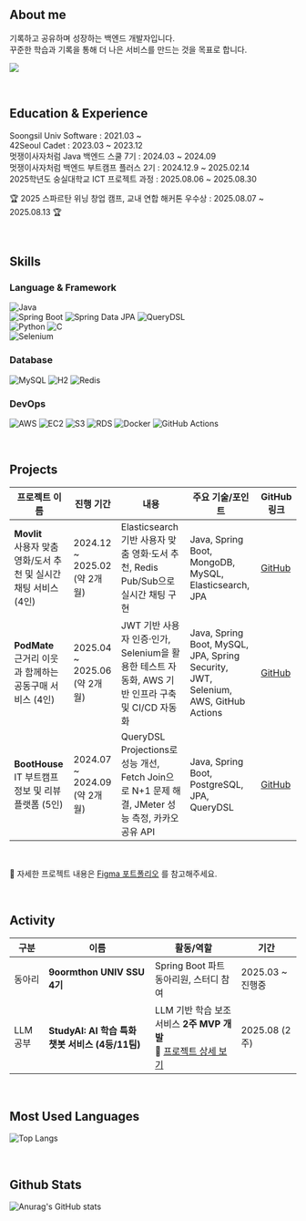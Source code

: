 ## About me

기록하고 공유하며 성장하는 백엔드 개발자입니다. <br>
꾸준한 학습과 기록을 통해 더 나은 서비스를 만드는 것을 목표로 합니다.

  <a href="https://velog.io/@minjiki2/posts"><img src="https://img.shields.io/badge/Velog-3DDC84?style=flat-square&logo=Blogger&logoColor=white"/></a>

<br>

## Education & Experience
Soongsil Univ Software : 2021.03 ~ <br>
42Seoul Cadet : 2023.03 ~ 2023.12 <br>
멋쟁이사자처럼 Java 백엔드 스쿨 7기 : 2024.03 ~ 2024.09 <br>
멋쟁이사자처럼 백엔드 부트캠프 플러스 2기 : 2024.12.9 ~ 2025.02.14 <br>
2025학년도 숭실대학교 ICT 프로젝트 과정 : 2025.08.06 ~ 2025.08.30

🏆 2025 스파르탄 위닝 창업 캠프, 교내 연합 해커톤 우수상 : 2025.08.07 ~ 2025.08.13 🏆 <br>

</div>
  
<br>

## Skills 

### Language & Framework
![Java](https://img.shields.io/badge/☕Java-f89820?style=flat&logo=java&logoColor=white)<br>
![Spring Boot](https://img.shields.io/badge/Spring%20Boot-6DB33F?style=flat&logo=spring-boot&logoColor=white) ![Spring Data JPA](https://img.shields.io/badge/Spring%20Data%20JPA-6DB33F?style=flat&logo=spring&logoColor=white) ![QueryDSL](https://img.shields.io/badge/QueryDSL-blue?style=flat)<br>
![Python](https://img.shields.io/badge/Python-3776AB?style=flat-square&logo=Python&logoColor=white) ![C](https://img.shields.io/badge/C-A8B9CC?style=flat-square&logo=C&logoColor=white) <br>
![Selenium](https://img.shields.io/badge/Selenium-43B02A?style=flat-square&logo=Selenium&logoColor=white)


### Database
![MySQL](https://img.shields.io/badge/MySQL-4479A1?style=flat&logo=mysql&logoColor=white) 
![H2](https://img.shields.io/badge/H2-09476B?style=flat&logo=h2database&logoColor=white)
![Redis](https://img.shields.io/badge/Redis-DC382D?style=flat&logo=redis&logoColor=white)

### DevOps
![AWS](https://img.shields.io/badge/AWS-ff9900?style=flat-square&logo=Amazon%20Web%20Services&logoColor=white) ![EC2](https://img.shields.io/badge/EC2-FF9900?style=flat&logo=amazon-ec2&logoColor=white) ![S3](https://img.shields.io/badge/S3-569A31?style=flat&logo=amazon-s3&logoColor=white) ![RDS](https://img.shields.io/badge/RDS-527FFF?style=flat&logo=amazon-rds&logoColor=white)
![Docker](https://img.shields.io/badge/Docker-2496ED?style=flat&logo=docker&logoColor=white) ![GitHub Actions](https://img.shields.io/badge/GitHub%20Actions-40B4F4?style=flat&logo=githubactions&logoColor=white) 


<br>

## Projects

| 프로젝트 이름                                           | 진행 기간                      | 내용                                                                            | 주요 기술/포인트                                                                          | GitHub 링크                                |
| ------------------------------------------------- | -------------------------- | ----------------------------------------------------------------------------- | ---------------------------------------------------------------------------------- | ---------------------------------------- |
| **Movlit** <br> 사용자 맞춤 영화/도서 추천 및 실시간 채팅 서비스 (4인) | 2024.12 \~ 2025.02 (약 2개월) | Elasticsearch 기반 사용자 맞춤 영화·도서 추천, Redis Pub/Sub으로 실시간 채팅 구현                   | Java, Spring Boot, MongoDB, MySQL, Elasticsearch, JPA                              | [GitHub](https://github.com/venus-lion/movlit-plus) |
| **PodMate** <br> 근거리 이웃과 함께하는 공동구매 서비스 (4인)       | 2025.04 \~ 2025.06 (약 2개월)  | JWT 기반 사용자 인증·인가, Selenium을 활용한 테스트 자동화, AWS 기반 인프라 구축 및 CI/CD 자동화            | Java, Spring Boot, MySQL, JPA, Spring Security, JWT, Selenium, AWS, GitHub Actions | [GitHub](https://github.com/SplitN-potmate/PodMate)     |
| **BootHouse** <br> IT 부트캠프 정보 및 리뷰 플랫폼 (5인)       | 2024.07 \~ 2024.09 (약 2개월) | QueryDSL Projections로 성능 개선, Fetch Join으로 N+1 문제 해결, JMeter 성능 측정, 카카오 공유 API | Java, Spring Boot, PostgreSQL, JPA, QueryDSL                                       | [GitHub](https://github.com/LikeLionTeam/BootHouse)   |

<br>

🔗 자세한 프로젝트 내용은 [Figma 포트폴리오](https://www.figma.com/design/HGPUZJET7mKqzHMq0VJLnc/%EA%B9%80%EB%AF%BC%EC%A7%80_%ED%94%84%EB%A1%9C%EC%A0%9D%ED%8A%B8?node-id=1-54&t=Jgkdi9bRhETT3lmG-1) 를 참고해주세요.


<br>

## Activity
| 구분     | 이름                               | 활동/역할                                  | 기간              |
|----------|----------------------------------|-------------------------------------------|-------------------|
| 동아리   | **9oormthon UNIV SSU 4기**       | Spring Boot 파트 동아리원, 스터디 참여  | 2025.03 ~ 진행중  |
| LLM 공부 | **StudyAI: AI 학습 특화 챗봇 서비스 (4등/11팀)** | LLM 기반 학습 보조 서비스 **2주 MVP 개발**<br>🔗 [프로젝트 상세 보기](https://github.com/ict-team-8/StudyAI) | 2025.08 (2주)     |

<br>

## Most Used Languages 

![Top Langs](https://github-readme-stats.vercel.app/api/top-langs/?username=minjikimkim2222&layout=compact&theme=dracula)


<br>

  
## Github Stats 

![Anurag's GitHub stats](https://github-readme-stats.vercel.app/api?username=minjikimkim2222&show_icons=true&theme=dracula)



</div>
